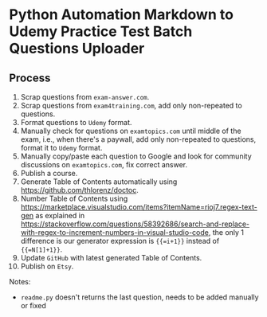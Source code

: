 # Python Automation Markdown to Udemy Practice Test Batch Questions Uploader

## Process

1. Scrap questions from `exam-answer.com`.
2. Scrap questions from `exam4training.com`, add only non-repeated to questions.
3. Format questions to `Udemy` format.
4. Manually check for questions on `examtopics.com` until middle of the exam, i.e., when there's a paywall, add only non-repeated to questions, format it to `Udemy` format.
5. Manually copy/paste each question to Google and look for community discussions on `examtopics.com`, fix correct answer.
6. Publish a course.
7. Generate Table of Contents automatically using https://github.com/thlorenz/doctoc.
8. Number Table of Contents using https://marketplace.visualstudio.com/items?itemName=rioj7.regex-text-gen as explained in https://stackoverflow.com/questions/58392686/search-and-replace-with-regex-to-increment-numbers-in-visual-studio-code, the only 1 difference is our generator expression is `{{=i+1}}` instead of `{{=N[1]+1}}`.
9. Update `GitHub` with latest generated Table of Contents.
10. Publish on `Etsy`.

Notes:
- `readme.py` doesn't returns the last question, needs to be added manually or fixed
